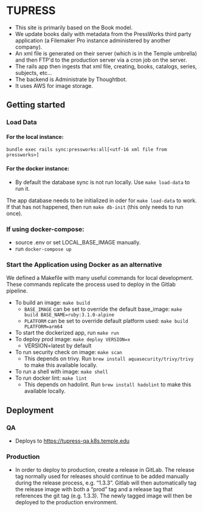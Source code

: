 # TUPRESS

- This site is primarily based on the Book model.
- We update books daily with metadata from the PressWorks third party application (a Filemaker Pro instance administered by another company).
- An xml file is generated on their server (which is in the Temple umbrella) and then FTP'd to the production server via a cron job on the server.
- The rails app then ingests that xml file, creating, books, catalogs, series, subjects, etc...
- The backend is Administrate by Thoughtbot.
- It uses AWS for image storage.

## Getting started

### Load Data

#### For the local instance:

`bundle exec rails sync:pressworks:all[<utf-16 xml file from pressworks>]`

#### For the docker instance:
* By default the database sync is not run locally. Use `make load-data` to run it.

The app database needs to be initialized in oder for `make load-data` to work.  If that has not happened, then run `make db-init` (this only needs to run once).

### If using docker-compose:
* source .env or set LOCAL_BASE_IMAGE manually.
* run `docker-compose up`

### Start the Application using Docker as an alternative

We defined a Makefile with many useful commands for local development. These commands replicate the process used to deploy in the Gitlab pipeline.

* To build an image: ```make build ```
  * `BASE_IMAGE` can be set to override the default base_image: ```make build BASE_NAME=ruby:3.1.0-alpine```
  * `PLATFORM` can be set to override default platform used: ```make build PLATFORM=arm64```
* To start the dockerized app, run ```make run```
* To deploy prod image: ```make deploy VERSION=x```  
    * VERSION=latest by default
* To run security check on image: ```make scan```
    * This depends on trivy. Run `brew install aquasecurity/trivy/trivy` to make this available locally.
* To run a shell with image: ```make shell```
* To run docker lint: ```make lint```
    * This depends on hadolint. Run `brew install hadolint` to make this available locally.


## Deployment
### QA
* Deploys to https://tupress-qa.k8s.temple.edu

### Production
* In order to deploy to production, create a release in GitLab. The release tag normally used for releases should continue to be added manually during the release process, e.g. “1.3.3”. Gitlab will then automatically tag the release image with both a “prod” tag and a release tag that references the git tag (e.g. 1.3.3). The newly tagged image will then be deployed to the production environment.
